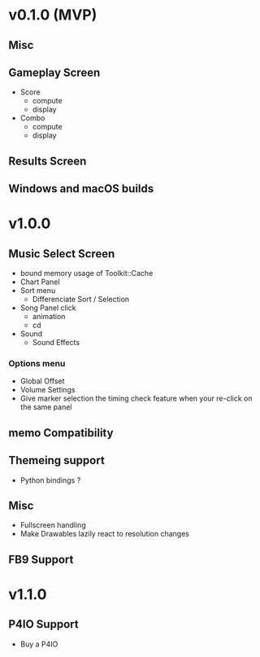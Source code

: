 # v0.1.0 (MVP)
## Misc

## Gameplay Screen
- Score
    - compute
    - display
- Combo
    - compute
    - display

## Results Screen

## Windows and macOS builds

# v1.0.0
## Music Select Screen
- bound memory usage of Toolkit::Cache
- Chart Panel
- Sort menu
    - Differenciate Sort / Selection
- Song Panel click
    - animation
    - cd
- Sound
    - Sound Effects
### Options menu
- Global Offset
- Volume Settings
- Give marker selection the timing check feature when your re-click on the same panel
    

## memo Compatibility

## Themeing support
- Python bindings ?

## Misc
- Fullscreen handling
- Make Drawables lazily react to resolution changes

## FB9 Support

# v1.1.0
## P4IO Support
- Buy a P4IO